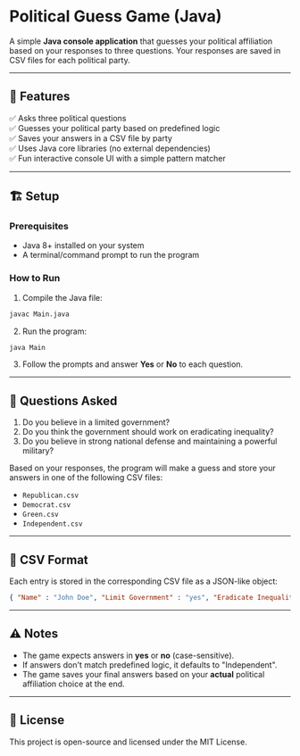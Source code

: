 
# Political Guess Game (Java)

A simple **Java console application** that guesses your political affiliation based on your responses to three questions. Your responses are saved in CSV files for each political party.

---

## 🎯 Features

✅ Asks three political questions  
✅ Guesses your political party based on predefined logic  
✅ Saves your answers in a CSV file by party  
✅ Uses Java core libraries (no external dependencies)  
✅ Fun interactive console UI with a simple pattern matcher  

---

## 🏗️ Setup

### Prerequisites

- Java 8+ installed on your system
- A terminal/command prompt to run the program

### How to Run

1. Compile the Java file:

```bash
javac Main.java
```

2. Run the program:

```bash
java Main
```

3. Follow the prompts and answer **Yes** or **No** to each question.

---

## 📝 Questions Asked

1. Do you believe in a limited government?  
2. Do you think the government should work on eradicating inequality?  
3. Do you believe in strong national defense and maintaining a powerful military?

Based on your responses, the program will make a guess and store your answers in one of the following CSV files:

- `Republican.csv`
- `Democrat.csv`
- `Green.csv`
- `Independent.csv`

---

## 📂 CSV Format

Each entry is stored in the corresponding CSV file as a JSON-like object:

```json
{ "Name" : "John Doe", "Limit Government" : "yes", "Eradicate Inequality" : "no", "Powerful military" : "yes" },
```

---

## ⚠️ Notes

- The game expects answers in **yes** or **no** (case-sensitive).  
- If answers don't match predefined logic, it defaults to "Independent".  
- The game saves your final answers based on your **actual** political affiliation choice at the end.

---

## 📄 License

This project is open-source and licensed under the MIT License.

